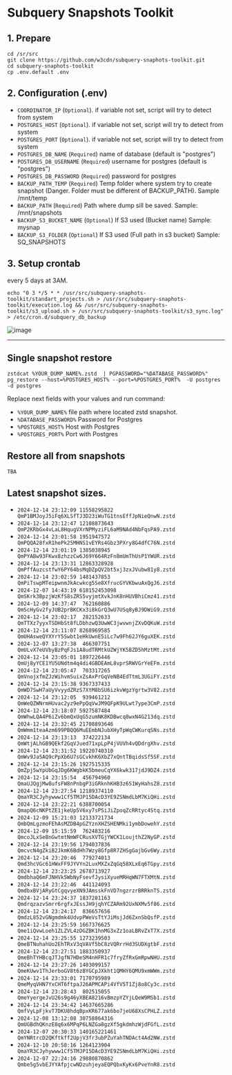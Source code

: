# Subquery Snapshots Toolkit


## 1. Prepare
```
cd /sr/src
git clone https://github.com/w3cdn/subquery-snaphots-toolkit.git
cd subquery-snaphots-toolkit
cp .env.default .env
```

## 2. Configuration (.env)

- `COORDINATOR_IP` (`Optional`). if variable not set, script will try to detect from system
- `POSTGRES_HOST`  (`Optional`). if variable not set, script will try to detect from system
- `POSTGRES_PORT` (`Optional`). if variable not set, script will try to detect from system
- `POSTGRES_DB_NAME` (`Required`) name of database (default is "postgres")
- `POSTGRES_DB_USERNAME` (`Required`) username for postgres (default is "postgres")
- `POSTGRES_DB_PASSWORD` (`Required`) password for postgres
- `BACKUP_PATH_TEMP` (`Required`) Temp folder where system try to create snapshot (Danger. Folder must be different of BACKUP_PATH). Sample /mnt/temp
- `BACKUP_PATH` (`Required`) Path where dump sill be saved. Sample: /mnt/snapshots
- `BACKUP_S3_BUCKET_NAME` (`Optional`) If S3 used (Bucket name) Sample: mysnap
- `BACKUP_S3_FOLDER` (`Optional`) If S3 used (Full path in s3 bucket) Sample: SQ_SNAPSHOTS

## 3. Setup crontab
every 5 days at 3AM.
```
echo "0 3 */5 * * /usr/src/subquery-snaphots-toolkit/standart_projects.sh > /usr/src/subquery-snaphots-toolkit/execution.log && /usr/src/subquery-snaphots-toolkit/s3_upload.sh > /usr/src/subquery-snaphots-toolkit/s3_sync.log" > /etc/cron.d/subquery_db_backup 
```




![image](https://github.com/user-attachments/assets/5f7a0d55-8356-4027-9ac4-d03f08340d6d)



-----

## Single snapshot restore

```
zstdcat %YOUR_DUMP_NAME%.zstd  | PGPASSWORD="%DATABASE_PASSWORD%" pg_restore --host=%POSTGRES_HOST% --port=%POSTGRES_PORT%  -U postgres -d postgres
```
Replace next fields with your values and run command:

 - `%YOUR_DUMP_NAME%` file path where located zstd snapshot.
 - `%DATABASE_PASSWORD%` Password for Postgres
 - `%POSTGRES_HOST%` Host with Postgres
 - `%POSTGRES_PORT%` Port with Postgres

## Restore all from snapshots
`TBA`



## Latest snapshot sizes.
- `2024-12-14 23:12:09 11558295822 QmP1BMJoyJ5iFq6XLSfTJ3D23iWuTG1tnsEffJpNieQnwN.zstd`
- `2024-12-14 23:12:47 12108873643 QmP2KRbGx4vLaL8HqugVXrNPMyziFL6aM9NAd4NbFqsPA9.zstd`
- `2024-12-14 23:01:58 1951947572 QmPQQA28fxR1hePk25MHNS1vEYRs4Gbz3PXry8G4dfC76N.zstd`
- `2024-12-14 23:01:19 1385038945 QmPYABw93FKwx8zhzzCw6J69Y664RzFn8mUmThUsP1YWUR.zstd`
- `2024-12-14 23:13:31 12863328928 QmPffAuzcstfwY6PY64bsMqDZpQV2bt5xj3zxJVubw81y8.zstd`
- `2024-12-14 23:02:59 1481437853 QmPiTswpMTeipwnmJkAcwkcg5Se8XfrucGYVKbwuAxQgJ6.zstd`
- `2024-12-07 14:43:19 618152453098 QmSKrk3BpzjWzKfS8sZRS5vyjmtXvkJnK8nHUVBhiCmz41.zstd`
- `2024-12-09 14:37:47  762160886 QmScHyGv2fyJUB2prBKCKx3i8kGrQ3wU7USq8yBJ9DWiG9.zstd`
- `2024-12-14 23:02:17  282152633 QmTTXz7yyxTSDHbSt8fLDbhzwQ3UwWC3jwvwnjZXvDQKuW.zstd`
- `2024-12-14 23:11:07 8268969585 QmUHAsweQYXYrY5Swbt1eHkUwnE5iLc7w9Fh62JY6guXEK.zstd`
- `2024-12-07 13:27:38  466307751 QmULvX7eUVbyBzPqFJs1A8udTRMtkUZWjYK5BZD5hMztMt.zstd`
- `2024-12-14 23:05:01 1897226446 QmUj8yYCE1YU5UNdtm4q4di4GBDEAmL8vprSRWVGrYeEFm.zstd`
- `2024-12-14 23:05:47  703317265 QmVnojxfmZJzWihvmSuixZsAxPrGqVeNB4EdTtmL3UGiFY.zstd`
- `2024-12-14 23:15:38 9367337433 QmWD7SwH7aUyVvyydZRzS7XtM8bSU6izkvWgzYgrtw3V82.zstd`
- `2024-12-14 23:12:05  939461212 QmWeQZWNrmHUvac2yz9ePpQqVwJM9QFpK9ULwt7ype3CmP.zstd`
- `2024-12-14 23:18:07 5927587484 QmWhwLQA4P6iZv6bmQxUqG5zumNK8KDBwcq8wxN4G213dq.zstd`
- `2024-12-14 23:32:45 21708893646 QmWmm1teaAzm699PBQQ6MuEEmbNJubXHyTpWqCWKurqSNs.zstd`
- `2024-12-14 23:13:13  374222134 QmWtjALhGB9QEkf2GqVJued71xpLpP4jVUVh4vQDdrgXhv.zstd`
- `2024-12-14 23:31:52 19220740310 QmWv9Ja5AQ9cPpXb6U7sGCvkhK6XbZ7xQntTBqidsSf5SF.zstd`
- `2024-12-14 23:15:26 1927515335 QmZpj5wYpUbGqJDg6KWgbkK5bmeuCqYX6kwk317jdJ9DZ4.zstd`
- `2024-12-14 23:15:54  456794960 QmaUJQgjMw8ufsFW8nPnbgP3iGRknhKHB3z6S1WyHahsZ8.zstd`
- `2024-12-14 23:27:54 12189374110 QmaYR3CJyhywww1Cf5TMJP15DAcD3YE9ZSNmdLbM7KiQHi.zstd`
- `2024-12-14 23:22:21 6388700054 QmapQ6cNKPtZE1jkeUp5V6xy7sPSiJiZpoqZcRRtyc4Stq.zstd`
- `2024-12-09 15:21:03 12133721734 QmbQmLgzmoFEhAsMZDB4pGZYznXHZSHENMki1ymbDowehY.zstd`
- `2024-12-09 15:15:59  762483216 QmcoJLxSeBnGwtmtNmWFCRusXVTGjYWCK1LoujthZ2NyGP.zstd`
- `2024-12-14 23:19:56 1794037836 QmcvcN4gZkiB2JkmK6BdHh7Wzy8Gfp8R7ZHSgGajbGv6Wy.zstd`
- `2024-12-14 23:20:46  779274013 Qmd3hcVGc61HWxFF9JYVYn2LuxMXZxZqGq58XLxEq6TGpy.zstd`
- `2024-12-14 23:23:25 2678713927 QmdbhaQ6mFJNHVk5WbNyFsevfJysiXyueMRHqWN7FTXMtN.zstd`
- `2024-12-14 23:22:46  441124093 QmdbxBVjARyGtCgqvyeXN9JAmsskFnVD7ngzrzrBRRknTS.zstd`
- `2024-12-14 23:24:37 1837281163 QmdrqzazvSmrr6rgfxJEssJH9jqhYCZARm92UxNXMv5f86.zstd`
- `2024-12-14 23:24:17  836657656 QmdzL852vGNgmdmk4UdvpPWeVsTtYJiMsjJd6ZxnSbQsfP.zstd`
- `2024-12-14 23:25:59 1667376625 Qme1iQvwLoeh1ZLZVL4zDGZBK1hnMG3xZz1oaLBRvZxT7X.zstd`
- `2024-12-14 23:25:55 1273239503 QmeBTNuhahUo2EhTRxV3qVAVf5bC8zVQRrrHd3SUDXgtbF.zstd`
- `2024-12-14 23:27:51 1883350937 QmeBhTYHBcqJTJgfN7HDeSM4nHFR1c7fryZfRxGmRpwNHU.zstd`
- `2024-12-14 23:27:26 1403099157 QmeKUwv1ThJerboGV8t6zBYGCpJXkht1QMHY6QMU9xmWWm.zstd`
- `2024-12-14 23:33:01 7170795989 QmeMyqVHN7YxCHT6ftpaJ26APMCAPi4VfV5T1Zj8o8Cy3c.zstd`
- `2024-12-14 23:28:43  802515055 QmeYyergeJvU26s9g46yXBEA8216vBmzpYZYjLQeW9MSb1.zstd`
- `2024-12-14 23:34:42 14637665286 QmfVyLpFjkvT7DKU8hdqBpxKR677ak6bo7jeU68XsCPHLZ.zstd`
- `2024-12-08 13:12:08 30758864316 QmUGBdhQKnzE8q6x6MPqP6LNZGa8gzXf5gkdmhzWjdFGfL.zstd`
- `2024-12-07 20:30:33 140165221461 QmYNRtrcD2QKftkff2UpjV3fr3ubPZuYahTNDAct4Ad2NW.zstd`
- `2024-12-10 20:58:16 1264123904 QmaYR3CJyhywww1Cf5TMJP15DAcD3YE9ZSNmdLbM7KiQHi.zstd`
- `2024-12-07 22:24:16 29880870862 Qmbe5g5vbEJYYAfpjcwNDzuhjeyaEQPQbxKyKx6PveYnR8.zstd`
